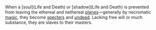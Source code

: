 When a [soul](Life and Death) or [shadow](Life and Death) is prevented from leaving the ethereal and nethereal [planes](Planes)—generally by necromatic [magic](Magic), they become [specters](Specters) and [undead](Undead). Lacking free will or much substance, they are slaves to their masters.